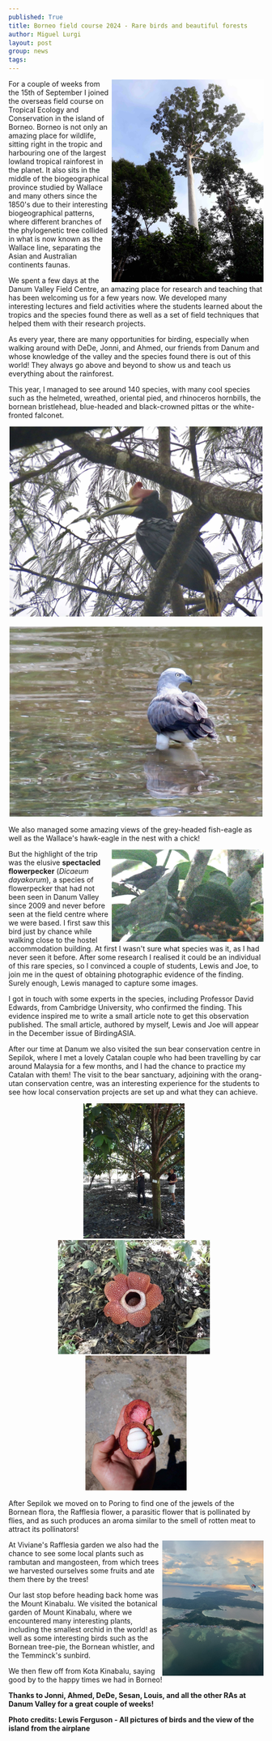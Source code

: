 ```yaml
---
published: True
title: Borneo field course 2024 - Rare birds and beautiful forests
author: Miguel Lurgi
layout: post
group: news
tags: 
---
```

<img style="float: right;" src="/static/img/news/2024_Borneo-3.jpg" alt="Danum Valley" class="img-fluid" width="300">
  
For a couple of weeks from the 15th of September I joined the overseas field course on Tropical Ecology and Conservation in the island of Borneo. Borneo is not only an amazing place for wildlife, sitting right in the tropic and harbouring one of the largest lowland tropical rainforest in the planet. It also sits in the middle of the biogeographical province studied by Wallace and many others since the 1850's due to their interesting biogeographical patterns, where different branches of the phylogenetic tree collided in what is now known as the Wallace line, separating the Asian and Australian continents faunas.

We spent a few days at the Danum Valley Field Centre, an amazing place for research and teaching that has been welcoming us for a few years now. We developed many interesting lectures and field activities where the students learned about the tropics and the species found there as well as a set of field techniques that helped them with their research projects. 

As every year, there are many opportunities for birding, especially when walking around with DeDe, Jonni, and Ahmed, our friends from Danum and whose knowledge of the valley and the species found there is out of this world! They always go above and beyond to show us and teach us everything about the rainforest.

This year, I managed to see around 140 species, with many cool species such as the helmeted, wreathed, oriental pied, and rhinoceros hornbills, the bornean bristlehead, blue-headed and black-crowned pittas or the white-fronted falconet.

<p style="text-align:center;"><img src="/static/img/news/2024_Borneo-1.jpg" alt="Danum Valley" class="img-fluid" width="500"> &nbsp; <img src="/static/img/news/2024_Borneo-2.jpg" alt="Danum Valley" class="img-fluid" width="500"></p>

We also managed some amazing views of the grey-headed fish-eagle as well as the Wallace's hawk-eagle in the nest with a chick!

<img style="float: right;" src="/static/img/news/2024_Borneo-8.jpg" alt="Danum Valley" class="img-fluid" width="300">

But the highlight of the trip was the elusive **spectacled flowerpecker** (*Dicaeum dayakorum*), a species of flowerpecker that had not been seen in Danum Valley since 2009 and never before seen at the field centre where we were based. I first saw this bird just by chance while walking close to the hostel accommodation building. At first I wasn't sure what species was it, as I had never seen it before. After some research I realised it could be an individual of this rare species, so I convinced a couple of students, Lewis and Joe, to join me in the quest of obtaining photographic evidence of the finding. Surely enough, Lewis managed to capture some images.

I got in touch with some experts in the species, including Professor David Edwards, from Cambridge University, who confirmed the finding. This evidence inspired me to write a small article note to get this observation published. The small article, authored by myself, Lewis and Joe will appear in the December issue of BirdingASIA. 

After our time at Danum we also visited the sun bear conservation centre in Sepilok, where I met a lovely Catalan couple who had been travelling by car around Malaysia for a few months, and I had the chance to practice my Catalan with them! The visit to the bear sanctuary, adjoining with the orang-utan conservation centre, was an interesting experience for the students to see how local conservation projects are set up and what they can achieve.


<p style="text-align:center;"><img src="/static/img/news/2024_Borneo-5.jpg" alt="Danum Valley" class="img-fluid" width="200"> &nbsp; <img src="/static/img/news/2024_Borneo-4.jpg" alt="Danum Valley" class="img-fluid" width="300"> &nbsp; <img src="/static/img/news/2024_Borneo-6.jpg" alt="Danum Valley" class="img-fluid" width="200"></p>

After Sepilok we moved on to Poring to find one of the jewels of the Bornean flora, the Rafflesia flower, a parasitic flower that is pollinated by flies, and as such produces an aroma similar to the smell of rotten meat to attract its pollinators!

<img style="float: right;" src="/static/img/news/2024_Borneo-7.jpg" alt="Danum Valley" class="img-fluid" width="200">

At Viviane's Rafflesia garden we also had the chance to see some local plants such as rambutan and mangosteen, from which trees we harvested ourselves some fruits and ate them there by the trees!

Our last stop before heading back home was the Mount Kinabalu. We visited the botanical garden of Mount Kinabalu, where we encountered many interesting plants, including the smallest orchid in the world! as well as some interesting birds such as the Bornean tree-pie, the Bornean whistler, and the Temminck's sunbird.

We then flew off from Kota Kinabalu, saying good by to the happy times we had in Borneo!


**Thanks to Jonni, Ahmed, DeDe, Sesan, Louis, and all the other RAs at Danum Valley for a great couple of weeks!**

**Photo credits: Lewis Ferguson - All pictures of birds and the view of the island from the airplane**

